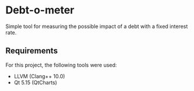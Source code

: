 # Debt-o-meter

Simple tool for measuring the possible impact of a debt with a fixed interest rate.

## Requirements

For this project, the following tools were used:

- LLVM (Clang++ 10.0)
- Qt 5.15 (QtCharts)
